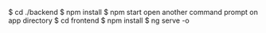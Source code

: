 
 $ cd ./backend
 $ npm install 
 $ npm start
 open another command prompt on app directory
 $ cd frontend
 $ npm install
 $ ng serve -o 

